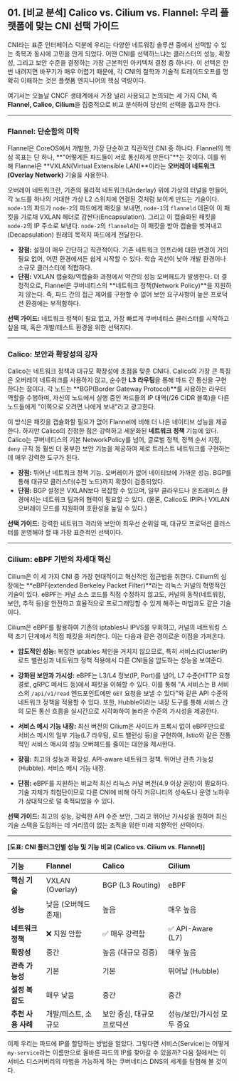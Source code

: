 ## 01. [비교 분석] Calico vs. Cilium vs. Flannel: 우리 플랫폼에 맞는 CNI 선택 가이드

CNI라는 표준 인터페이스 덕분에 우리는 다양한 네트워킹 솔루션 중에서 선택할 수 있는 축복과 동시에 고민을 안게 되었다. 어떤 CNI를 선택하느냐는 클러스터의 성능, 확장성, 그리고 보안 수준을 결정하는 가장 근본적인 아키텍처 결정 중 하나다. 이 선택은 한번 내려지면 바꾸기가 매우 어렵기 때문에, 각 CNI의 철학과 기술적 트레이드오프를 명확히 이해하는 것은 플랫폼 엔지니어의 핵심 역량이다.

여기서는 오늘날 CNCF 생태계에서 가장 널리 사용되고 논의되는 세 가지 CNI, 즉 **Flannel, Calico, Cilium**을 집중적으로 비교 분석하여 당신의 선택을 돕고자 한다.

---

### Flannel: 단순함의 미학

Flannel은 CoreOS에서 개발한, 가장 단순하고 직관적인 CNI 중 하나다. Flannel의 핵심 목표는 단 하나, **"어떻게든 파드들이 서로 통신하게 만든다"**는 것이다. 이를 위해 Flannel은 **VXLAN(Virtual Extensible LAN)**이라는 **오버레이 네트워크(Overlay Network)** 기술을 사용한다.

오버레이 네트워크란, 기존의 물리적 네트워크(Underlay) 위에 가상의 터널을 만들어, 각 노드를 하나의 거대한 가상 L2 스위치에 연결된 것처럼 보이게 만드는 기술이다. `node-1`의 파드가 `node-2`의 파드에게 패킷을 보내면, `node-1`의 `flanneld` 데몬이 이 패킷을 가로채 VXLAN 헤더로 감싼다(Encapsulation). 그리고 이 캡슐화된 패킷을 `node-2`의 IP 주소로 보낸다. `node-2`의 `flanneld`는 이 패킷을 받아 캡슐을 벗겨내고(Decapsulation) 원래의 목적지 파드에게 전달한다.

* **장점:** 설정이 매우 간단하고 직관적이다. 기존 네트워크 인프라에 대한 변경이 거의 필요 없어, 어떤 환경에서든 쉽게 시작할 수 있다. 학습 곡선이 낮아 개발 환경이나 소규모 클러스터에 적합하다.
* **단점:** VXLAN 캡슐화/역캡슐화 과정에서 약간의 성능 오버헤드가 발생한다. 더 결정적으로, Flannel은 쿠버네티스의 **네트워크 정책(Network Policy)**을 지원하지 않는다. 즉, 파드 간의 접근 제어를 구현할 수 없어 보안 요구사항이 높은 프로덕션 환경에는 부적합하다.

**선택 가이드:** 네트워크 정책이 필요 없고, 가장 빠르게 쿠버네티스 클러스터를 시작하고 싶을 때, 혹은 개발/테스트 환경을 위한 선택지다.

---

### Calico: 보안과 확장성의 강자

Calico는 네트워크 정책과 대규모 확장성에 초점을 맞춘 CNI다. Calico의 가장 큰 특징은 오버레이 네트워크를 사용하지 않고, 순수한 **L3 라우팅**을 통해 파드 간 통신을 구현한다는 점이다. 각 노드는 **BGP(Border Gateway Protocol)**를 사용하는 라우터 역할을 수행하며, 자신의 노드에서 실행 중인 파드들의 IP 대역(/26 CIDR 블록)을 다른 노드들에게 "이쪽으로 오려면 나에게 보내"라고 광고한다.

이 방식은 패킷을 캡슐화할 필요가 없어 Flannel에 비해 더 나은 네이티브 성능을 제공한다. 하지만 Calico의 진정한 힘은 강력하고 세분화된 **네트워크 정책** 기능에 있다. Calico는 쿠버네티스의 기본 NetworkPolicy를 넘어, 글로벌 정책, 정책 순서 지정, `deny` 규칙 등 훨씬 더 풍부한 보안 기능을 제공하여 제로 트러스트 네트워크를 구현하는 데 매우 강력한 도구가 된다.

* **장점:** 뛰어난 네트워크 정책 기능. 오버레이가 없어 네이티브에 가까운 성능. BGP를 통해 대규모 클러스터(수천 노드)까지 확장이 검증되었다.
* **단점:** BGP 설정은 VXLAN보다 복잡할 수 있으며, 일부 클라우드나 온프레미스 환경에서는 네트워크 팀과의 협력이 필요할 수 있다. (물론, Calico도 IPIP나 VXLAN 오버레이 모드를 지원하여 호환성을 높일 수 있다.)

**선택 가이드:** 강력한 네트워크 격리와 보안이 최우선 순위일 때, 대규모 프로덕션 클러스터를 운영해야 할 때 가장 표준적인 선택이다.

---

### Cilium: eBPF 기반의 차세대 혁신

Cilium은 이 세 가지 CNI 중 가장 현대적이고 혁신적인 접근법을 취한다. Cilium의 심장에는 **eBPF(extended Berkeley Packet Filter)**라는 리눅스 커널의 혁명적인 기술이 있다. eBPF는 커널 소스 코드를 직접 수정하지 않고도, 커널의 동작(네트워킹, 보안, 추적 등)을 안전하고 효율적으로 프로그래밍할 수 있게 해주는 마법과도 같은 기술이다.

Cilium은 eBPF를 활용하여 기존의 iptables나 IPVS를 우회하고, 커널의 네트워킹 스택 초기 단계에서 직접 패킷을 처리한다. 이는 다음과 같은 경이로운 이점을 가져온다.

* **압도적인 성능:** 복잡한 iptables 체인을 거치지 않으므로, 특히 서비스(ClusterIP) 로드 밸런싱과 네트워크 정책 적용에서 다른 CNI들을 압도하는 성능을 보여준다.
* **강화된 보안과 가시성:** eBPF는 L3/L4 정보(IP, Port)를 넘어, L7 수준(HTTP 요청 경로, gRPC 메서드 등)에서 패킷을 이해할 수 있다. 이를 통해 "A 서비스는 B 서비스의 `/api/v1/read` 엔드포인트에만 `GET` 요청을 보낼 수 있다"와 같은 API 수준의 네트워크 정책을 적용할 수 있다. 또한, Hubble이라는 내장 도구를 통해 서비스 간의 모든 통신 흐름을 실시간으로 시각화하여 놀라운 수준의 가시성을 제공한다.
* **서비스 메시 기능 내장:** 최신 버전의 Cilium은 사이드카 프록시 없이 eBPF만으로 서비스 메시의 일부 기능(L7 라우팅, 로드 밸런싱 등)을 구현하여, Istio와 같은 전통적인 서비스 메시의 성능 오버헤드를 줄이는 대안을 제시한다.

* **장점:** 최고의 성능과 확장성. API-aware 네트워크 정책. 뛰어난 관측 가능성(Hubble). 서비스 메시 기능 내장.
* **단점:** eBPF를 지원하는 비교적 최신 리눅스 커널 버전(4.9 이상 권장)이 필요하다. 기술 자체가 최첨단이므로 다른 CNI에 비해 아직 커뮤니티의 성숙도나 운영 노하우가 상대적으로 덜 축적되었을 수 있다.

**선택 가이드:** 최고의 성능, 강력한 API 수준 보안, 그리고 뛰어난 가시성을 원하며 최신 기술 스택을 도입하는 데 거리낌이 없는 조직을 위한 미래 지향적인 선택이다.

---

**[도표: CNI 플러그인별 성능 및 기능 비교 (Calico vs. Cilium vs. Flannel)]**

| 기능 | Flannel | Calico | Cilium |
| :--- | :--- | :--- | :--- |
| **핵심 기술** | VXLAN (Overlay) | BGP (L3 Routing) | eBPF |
| **성능** | 낮음 (오버헤드 존재) | 높음 | 매우 높음 |
| **네트워크 정책** | ❌ 지원 안함 | ✅ 매우 강력함 | ✅ API-Aware (L7) |
| **확장성** | 중간 | 높음 (대규모 검증) | 매우 높음 |
| **관측 가능성** | 기본 | 기본 | 뛰어남 (Hubble) |
| **설정 복잡도**| 매우 낮음 | 중간 | 중간 |
| **추천 사용 사례**| 개발/테스트, 소규모 | 보안 중심, 대규모 프로덕션 | 성능/보안/가시성 모두 중요 |

이제 우리는 파드에 IP를 할당하는 방법을 알았다. 그렇다면 서비스(Service)는 어떻게 `my-service`라는 이름만으로 올바른 파드의 IP를 찾아갈 수 있을까? 다음 절에서는 이 서비스 디스커버리의 마법을 가능하게 하는 쿠버네티스 DNS의 세계를 탐험해 볼 것이다.